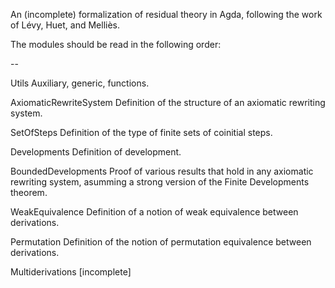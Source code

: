 
An (incomplete) formalization of residual theory in Agda, following the work of Lévy, Huet, and Melliès.  

The modules should be read in the following order:

--

Utils
  Auxiliary, generic, functions.

AxiomaticRewriteSystem
  Definition of the structure of an axiomatic rewriting system.

SetOfSteps
  Definition of the type of finite sets of coinitial steps.

Developments
  Definition of development.

BoundedDevelopments
  Proof of various results that hold in any axiomatic rewriting system,
  asumming a strong version of the Finite Developments theorem.

WeakEquivalence
  Definition of a notion of weak equivalence between derivations.

Permutation
  Definition of the notion of permutation equivalence between derivations.

Multiderivations
  [incomplete]
  

